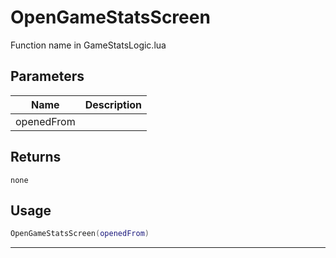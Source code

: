 # OpenGameStatsScreen

Function name in GameStatsLogic.lua

## Parameters

| Name       | Description |
| ---------- | ----------- |
| openedFrom |             |

## Returns

`none`

## Usage

```lua
OpenGameStatsScreen(openedFrom)
```

---
